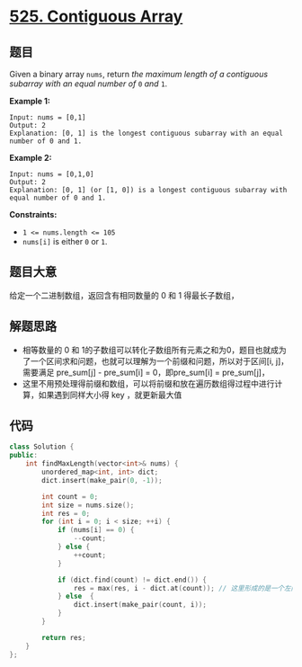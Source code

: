 # [525. Contiguous Array](https://leetcode.com/problems/contiguous-array/) 

## 题目

Given a binary array `nums`, return *the maximum length of a contiguous subarray with an equal number of* `0` *and* `1`.

 

**Example 1:**

```
Input: nums = [0,1]
Output: 2
Explanation: [0, 1] is the longest contiguous subarray with an equal number of 0 and 1.
```

**Example 2:**

```
Input: nums = [0,1,0]
Output: 2
Explanation: [0, 1] (or [1, 0]) is a longest contiguous subarray with equal number of 0 and 1.
```

 

**Constraints:**

- `1 <= nums.length <= 105`
- `nums[i]` is either `0` or `1`.

## 题目大意

给定一个二进制数组，返回含有相同数量的 0 和 1 得最长子数组，

## 解题思路

* 相等数量的 0 和 1的子数组可以转化子数组所有元素之和为0，题目也就成为了一个区间求和问题，也就可以理解为一个前缀和问题，所以对于区间[i, j]，需要满足 pre_sum[j] - pre_sum[i]  = 0，即pre_sum[i] = pre_sum[j]，
* 这里不用预处理得前缀和数组，可以将前缀和放在遍历数组得过程中进行计算，如果遇到同样大小得 key ，就更新最大值

## 代码

````c++
class Solution {
public:
    int findMaxLength(vector<int>& nums) {
        unordered_map<int, int> dict;
        dict.insert(make_pair(0, -1));

        int count = 0;
        int size = nums.size();
        int res = 0;
        for (int i = 0; i < size; ++i) {
            if (nums[i] == 0) {
                --count;
            } else {
                ++count;
            }

            if (dict.find(count) != dict.end()) {
                res = max(res, i - dict.at(count)); // 这里形成的是一个左闭右开的区间
            } else  {
                dict.insert(make_pair(count, i));
            }
        }

        return res;
    }
};
````

